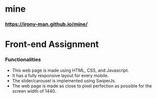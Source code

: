 # mine
### https://irony-man.github.io/mine/

# Front-end Assignment

### Functionalities
- This web page is made using HTML, CSS, and Javascript.
- It has a fully responsive layout for every mobile.
- The slider/carousel is implemented using SwiperJs.
- The web page is made as close to pixel perfection as possible for the screen width of 1440.

